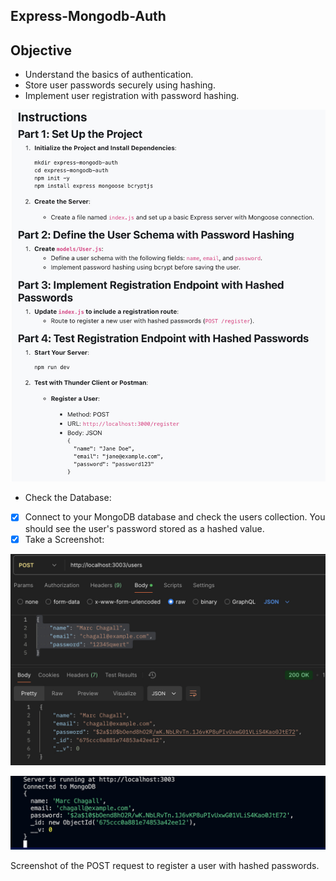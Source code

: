 ## **Express-Mongodb-Auth**

## **Objective**
- Understand the basics of authentication.
- Store user passwords securely using hashing.
- Implement user registration with password hashing.

![Alt text](imgs/instructions.jpg)

- Check the Database:

- [x] Connect to your MongoDB database and check the users collection. You should see the user's password stored as a hashed value.
- [x] Take a Screenshot:

![Alt text](imgs/post.jpg)

![Alt text](imgs/server.jpg)

Screenshot of the POST request to register a user with hashed passwords.
